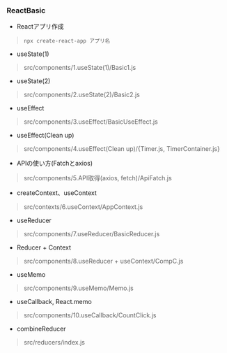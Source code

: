 
### ReactBasic

+ Reactアプリ作成
>`npx create-react-app アプリ名`

+ useState(1)
>src/components/1.useState(1)/Basic1.js

+ useState(2)
>src/components/2.useState(2)/Basic2.js

+ useEffect
>src/components/3.useEffect/BasicUseEffect.js

+ useEffect(Clean up)
>src/components/4.useEffect(Clean up)/{Timer.js, TimerContainer.js}

+ APIの使い方(Fatchとaxios)
>src/components/5.API取得(axios, fetch)/ApiFatch.js

+ createContext、useContext
>src/contexts/6.useContext/AppContext.js

+ useReducer
>src/components/7.useReducer/BasicReducer.js

+ Reducer + Context
>src/components/8.useReducer + useContext/CompC.js

+ useMemo
>src/components/9.useMemo/Memo.js

+ useCallback, React.memo
>src/components/10.useCallback/CountClick.js

+ combineReducer
>src/reducers/index.js